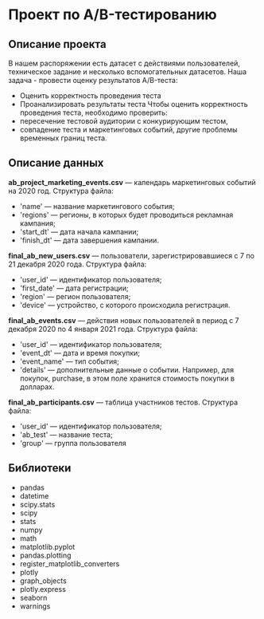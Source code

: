 # Проект по A/B-тестированию

## Описание проекта
В нашем распоряжении есть датасет с действиями пользователей, техническое задание и несколько вспомогательных датасетов. Наша задача - провести оценку результатов A/B-теста:
* Оценить корректность проведения теста
* Проанализировать результаты теста
Чтобы оценить корректность проведения теста, необходимо проверить:
* пересечение тестовой аудитории с конкурирующим тестом,
* совпадение теста и маркетинговых событий, другие проблемы временных границ теста.

## Описание данных
**ab_project_marketing_events.csv** — календарь маркетинговых событий на 2020 год.
Структура файла:
* 'name' — название маркетингового события;
* 'regions' — регионы, в которых будет проводиться рекламная кампания;
* 'start_dt' — дата начала кампании;
* 'finish_dt' — дата завершения кампании.

**final_ab_new_users.csv** — пользователи, зарегистрировавшиеся с 7 по 21 декабря 2020 года.
Структура файла:
* 'user_id' — идентификатор пользователя;
* 'first_date' — дата регистрации;
* 'region' — регион пользователя;
* 'device' — устройство, с которого происходила регистрация.

**final_ab_events.csv** — действия новых пользователей в период с 7 декабря 2020 по 4 января 2021 года.
Структура файла:
* 'user_id' — идентификатор пользователя;
* 'event_dt' — дата и время покупки;
* 'event_name' — тип события;
* 'details' — дополнительные данные о событии. Например, для покупок, purchase, в этом поле хранится стоимость покупки в долларах.

**final_ab_participants.csv** — таблица участников тестов.
Структура файла:
* 'user_id' — идентификатор пользователя;
* 'ab_test' — название теста;
* 'group' — группа пользователя

## Библиотеки
* pandas 
* datetime 
* scipy.stats 
* scipy 
* stats 
* numpy 
* math 
* matplotlib.pyplot
* pandas.plotting 
* register_matplotlib_converters
* plotly 
* graph_objects 
* plotly.express 
* seaborn 
* warnings

